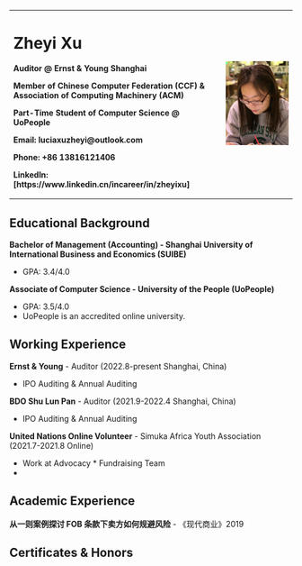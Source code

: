 <table border="0">
  <tr>
    <td width="75%">
      <h1>Zheyi Xu</h1>
      <p><b>Auditor @ Ernst & Young Shanghai</b></p>
      <p><b>Member of Chinese Computer Federation (CCF) & Association of Computing Machinery (ACM)</b></p>
      <p><b>Part-Time Student of Computer Science @ UoPeople
      <p><b>Email: luciaxuzheyi@outlook.com</b></p>
      <p><b>Phone: +86 13816121406</b></p>
      <p><b>LinkedIn: [https://www.linkedin.cn/incareer/in/zheyixu]</b></p>
    </td>
    <td width="25%">
      <img src="/profile photo-1.jpg" width="100%"> 
    </td>
  </tr>
</table>


## Educational Background
**Bachelor of Management (Accounting) - Shanghai University of International Business and Economics (SUIBE)**
- GPA: 3.4/4.0

**Associate of Computer Science - University of the People (UoPeople)**
- GPA: 3.5/4.0
- UoPeople is an accredited online university.

## Working Experience
**Ernst & Young** - Auditor (2022.8-present Shanghai, China)
- IPO Auditing & Annual Auditing

**BDO Shu Lun Pan** - Auditor (2021.9-2022.4 Shanghai, China)
- IPO Auditing & Annual Auditing

**United Nations Online Volunteer** - Simuka Africa Youth Association (2021.7-2021.8 Online)
- Work at Advocacy * Fundraising Team
- 

## Academic Experience
**从一则案例探讨 FOB 条款下卖方如何规避风险** - 《现代商业》2019

## Certificates & Honors





